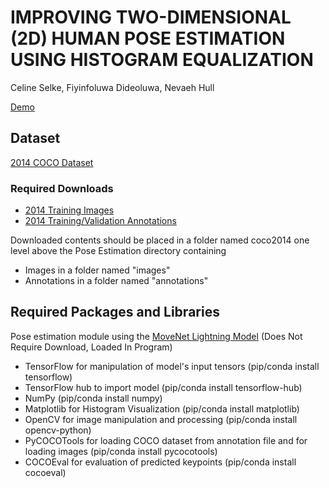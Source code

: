 # IMPROVING TWO-DIMENSIONAL (2D) HUMAN POSE ESTIMATION USING HISTOGRAM EQUALIZATION
Celine Selke, Fiyinfoluwa Dideoluwa, Nevaeh Hull

[Demo](https://youtu.be/QHNe7g0Z98U) 

## Dataset 
[2014 COCO Dataset](https://cocodataset.org/#download)
### Required Downloads
- [2014 Training Images](http://images.cocodataset.org/zips/train2014.zip)
- [2014 Training/Validation Annotations](http://images.cocodataset.org/annotations/annotations_trainval2014.zip)

Downloaded contents should be placed in a folder named coco2014 one level above the Pose Estimation directory containing 
- Images in a folder named "images"
- Annotations in a folder named "annotations"

## Required Packages and Libraries 
Pose estimation module using the [MoveNet Lightning Model](https://www.kaggle.com/models/google/movenet/tensorFlow2/singlepose-lightning) (Does Not Require Download, Loaded In Program)
- TensorFlow for manipulation of model's input tensors (pip/conda install tensorflow)
- TensorFlow hub to import model (pip/conda install tensorflow-hub)
- NumPy (pip/conda install numpy)
- Matplotlib for Histogram Visualization (pip/conda install matplotlib)
- OpenCV for image manipulation and processing (pip/conda install opencv-python)
- PyCOCOTools for loading COCO dataset from annotation file and for loading images (pip/conda install pycocotools)
- COCOEval for evaluation of predicted keypoints (pip/conda install cocoeval)
